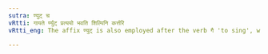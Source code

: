 ```yaml
---
sutra: ण्युट् च
vRtti: गायते र्ण्युट् प्रत्ययो भवति शिल्पिनि कर्त्तरि
vRtti_eng: The affix ण्युट् is also employed after the verb गै 'to sing', when the agent so expressed denotes an; artist.

---
```

